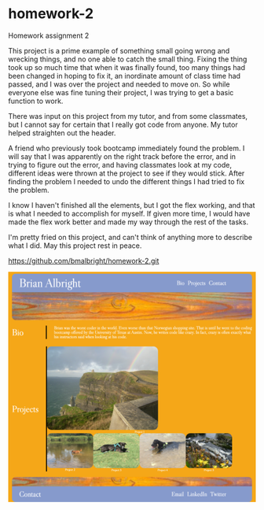 # homework-2
Homework assignment 2

This project is a prime example of something small going wrong and wrecking things, and no one able to catch the small thing. Fixing the thing took up so much time that when it was finally found, too many things had been changed in hoping to fix it, an inordinate amount of class time had passed, and I was over the project and needed to move on. So while everyone else was fine tuning their project, I was trying to get a basic function to work. 

There was input on this project from my tutor, and from some classmates, but I cannot say for certain that I really got code from anyone. My tutor helped straighten out the header. 

A friend who previously took bootcamp immediately found the problem. I will say that I was apparently on the right track before the error, and in trying to figure out the error, and having classmates look at my code, different ideas were thrown at the project to see if they would stick. After finding the problem I needed to undo the different things I had tried to fix the problem. 

I know I haven't finished all the elements, but I got the flex working, and that is what I needed to accomplish for myself. If given more time, I would have made the flex work better and made my way through the rest of the tasks. 

I'm pretty fried on this project, and can't think of anything more to describe what I did. May this project rest in peace. 

https://github.com/bmalbright/homework-2.git

![](./assets/pics/screencapture-hw2.png)